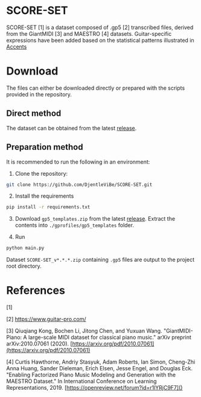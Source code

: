 # SCORE-SET
SCORE-SET [1] is a dataset composed of .gp5 [2] transcribed files, derived from the GiantMIDI [3] and MAESTRO [4] datasets. Guitar-specific expressions have been added based on the statistical patterns illustrated in [Accents](./_paper/accent_probability.pdf)

# Download
The files can either be downloaded directly or prepared with the scripts provided in the repository.
## Direct method
The dataset can be obtained from the latest [release](https://github.com/DjentleViBe/SCORE-SET/releases).

## Preparation method
It is recommended to run the following in an environment: 
1. Clone the repository:

```bash
git clone https://github.com/DjentleViBe/SCORE-SET.git
```

2. Install the requirements
```bash
pip install -r requirements.txt
```

3. Download ```gp5_templates.zip``` from the latest [release](https://github.com/DjentleViBe/SCORE-SET/releases). Extract the contents into ```./gprofiles/gp5_templates``` folder.

4. Run

```bash
python main.py
```

Dataset ```SCORE-SET_v*.*.*.zip``` containing ```.gp5``` files are output to the project root directory.

# References
[1]

[2] https://www.guitar-pro.com/

[3]  Qiuqiang Kong, Bochen Li, Jitong Chen, and Yuxuan Wang. "GiantMIDI-Piano: A large-scale MIDI dataset for classical piano music." arXiv preprint arXiv:2010.07061 (2020). [https://arxiv.org/pdf/2010.07061](https://arxiv.org/pdf/2010.07061)

[4] Curtis Hawthorne, Andriy Stasyuk, Adam Roberts, Ian Simon, Cheng-Zhi Anna Huang,
  Sander Dieleman, Erich Elsen, Jesse Engel, and Douglas Eck. "Enabling
  Factorized Piano Music Modeling and Generation with the MAESTRO Dataset."
  In International Conference on Learning Representations, 2019.
  [https://openreview.net/forum?id=r1lYRjC9F7]()

